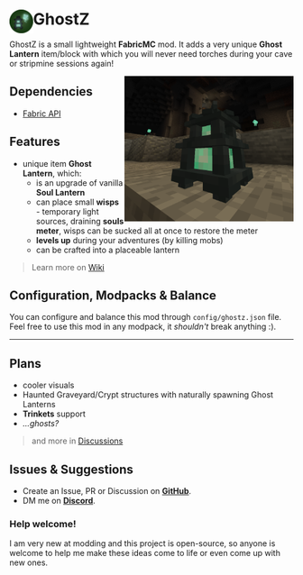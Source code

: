 # <img src="resources/ghostz_icon_round.png" width="42" height="42" align="left"> GhostZ 


GhostZ is a small lightweight **FabricMC** mod. It adds a very unique **Ghost Lantern** item/block with which you will never need torches during your cave or stripmine sessions again!

<img src="resources/cave.png" width="300" align="right">


## Dependencies
- [Fabric API](https://www.curseforge.com/minecraft/mc-mods/fabric-api)

<!-- ### Optional
- [Trinkets](https://www.curseforge.com/minecraft/mc-mods/trinkets) -->

## Features
- unique item **Ghost Lantern**, which:
  - is an upgrade of vanilla **Soul Lantern**
  - can place small **wisps** - temporary light sources, draining **souls meter**, wisps can be sucked all at once to restore the meter
  - **levels up** during your adventures (by killing mobs)
  - can be crafted into a placeable lantern

> Learn more on [Wiki](https://github.com/itzTerra/GhostZ/wiki)

## Configuration, Modpacks & Balance
You can configure and balance this mod through `config/ghostz.json` file.  
Feel free to use this mod in any modpack, it *shouldn't* break anything :).

<hr>

## Plans
- cooler visuals
- Haunted Graveyard/Crypt structures with naturally spawning Ghost Lanterns
- **Trinkets** support
- *...ghosts?*

> and more in [Discussions](https://github.com/itzTerra/GhostZ/discussions/3)


## Issues & Suggestions
- Create an Issue, PR or Discussion on [**GitHub**](https://github.com/itzTerra/GhostZ/).
- DM me on [**Discord**](https://discordapp.com/users/273461148441903105/).

### Help welcome!
I am very new at modding and this project is open-source, so anyone is welcome to help me make these ideas come to life or even come up with new ones.